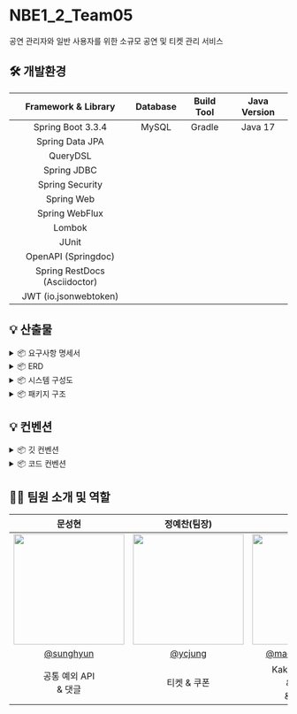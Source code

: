 # NBE1_2_Team05
공연 관리자와 일반 사용자를 위한 소규모 공연 및 티켓 관리 서비스

## 🛠️ 개발환경

|      **Framework & Library**     | **Database** | **Build Tool** | **Java Version** |
|:--------------------------------:|:------------:|:--------------:|:----------------:|
|       Spring Boot 3.3.4          |    MySQL     |     Gradle     |      Java 17      |
|        Spring Data JPA           |              |                |                   |
|           QueryDSL               |              |                |                   |
|         Spring JDBC              |              |                |                   |
|        Spring Security           |              |                |                   |
|           Spring Web             |              |                |                   |
|        Spring WebFlux            |              |                |                   |
|            Lombok                |              |                |                   |
|            JUnit                 |              |                |                   |
|        OpenAPI (Springdoc)       |              |                |                   |
|      Spring RestDocs (Asciidoctor) |              |                |                   |
|       JWT (io.jsonwebtoken)       |              |                |                   |

## 💡 산출물
<details>
<summary>📦 요구사항 명세서 </summary>

[노션 이동 > 요구 사항 정리](https://www.notion.so/5-923d79a0f3fa46ff931b2c8648cc49c0?p=0f541c2270bc48d5923b6934645f35e4&pm=s)
</details>

<details>
<summary>📦 ERD </summary>

<img width="1289" alt="erd" src="https://github.com/user-attachments/assets/fcf1e0f8-1429-4333-8cca-d5f3efa48957">
</details>

<details>
<summary>📦 시스템 구성도 </summary>

<img width="698" alt="아키텍처" src="https://github.com/user-attachments/assets/6c9ad89e-061a-4e6c-8568-7323a3438713">
</details>

<details>
<summary>📦 패키지 구조 </summary>

├─ src<br>
&nbsp;&nbsp;├─ main<br>
&nbsp;&nbsp;&nbsp;&nbsp;├─ java<br>
&nbsp;&nbsp;&nbsp;&nbsp;&nbsp;&nbsp;└─ org<br>
&nbsp;&nbsp;&nbsp;&nbsp;&nbsp;&nbsp;&nbsp;&nbsp;└─ socialculture<br>
&nbsp;&nbsp;&nbsp;&nbsp;&nbsp;&nbsp;&nbsp;&nbsp;&nbsp;&nbsp;└─ platform<br>
&nbsp;&nbsp;&nbsp;&nbsp;&nbsp;&nbsp;&nbsp;&nbsp;&nbsp;&nbsp;&nbsp;&nbsp;├─ comment<br>
&nbsp;&nbsp;&nbsp;&nbsp;&nbsp;&nbsp;&nbsp;&nbsp;&nbsp;&nbsp;&nbsp;&nbsp;├─ config<br>
&nbsp;&nbsp;&nbsp;&nbsp;&nbsp;&nbsp;&nbsp;&nbsp;&nbsp;&nbsp;&nbsp;&nbsp;├─ coupon<br>
&nbsp;&nbsp;&nbsp;&nbsp;&nbsp;&nbsp;&nbsp;&nbsp;&nbsp;&nbsp;&nbsp;&nbsp;├─ global<br>
&nbsp;&nbsp;&nbsp;&nbsp;&nbsp;&nbsp;&nbsp;&nbsp;&nbsp;&nbsp;&nbsp;&nbsp;├─ member<br>
&nbsp;&nbsp;&nbsp;&nbsp;&nbsp;&nbsp;&nbsp;&nbsp;&nbsp;&nbsp;&nbsp;&nbsp;├─ performance<br>
&nbsp;&nbsp;&nbsp;&nbsp;&nbsp;&nbsp;&nbsp;&nbsp;&nbsp;&nbsp;&nbsp;&nbsp;├─ ticket<br>
&nbsp;&nbsp;&nbsp;&nbsp;&nbsp;&nbsp;&nbsp;&nbsp;&nbsp;&nbsp;&nbsp;&nbsp;└─ SocialCultureApplication.java<br>
&nbsp;&nbsp;&nbsp;&nbsp;└─ resources<br>
&nbsp;&nbsp;&nbsp;&nbsp;&nbsp;└─ application.yml<br>
&nbsp;&nbsp;&nbsp;&nbsp;&nbsp;└─ logback.xml<br>


├─ src<br>
&nbsp;&nbsp;├─ test<br>
&nbsp;&nbsp;&nbsp;&nbsp;├─ java<br>
&nbsp;&nbsp;&nbsp;&nbsp;&nbsp;&nbsp;└─ org<br>
&nbsp;&nbsp;&nbsp;&nbsp;&nbsp;&nbsp;&nbsp;&nbsp;└─ socialculture<br>
&nbsp;&nbsp;&nbsp;&nbsp;&nbsp;&nbsp;&nbsp;&nbsp;&nbsp;&nbsp;└─ platform<br>
&nbsp;&nbsp;&nbsp;&nbsp;&nbsp;&nbsp;&nbsp;&nbsp;&nbsp;&nbsp;&nbsp;&nbsp;├─ comment<br>
&nbsp;&nbsp;&nbsp;&nbsp;&nbsp;&nbsp;&nbsp;&nbsp;&nbsp;&nbsp;&nbsp;&nbsp;├─ coupon<br>
&nbsp;&nbsp;&nbsp;&nbsp;&nbsp;&nbsp;&nbsp;&nbsp;&nbsp;&nbsp;&nbsp;&nbsp;├─ member<br>
&nbsp;&nbsp;&nbsp;&nbsp;&nbsp;&nbsp;&nbsp;&nbsp;&nbsp;&nbsp;&nbsp;&nbsp;├─ performance<br>
&nbsp;&nbsp;&nbsp;&nbsp;&nbsp;&nbsp;&nbsp;&nbsp;&nbsp;&nbsp;&nbsp;&nbsp;├─ ticket<br>
&nbsp;&nbsp;&nbsp;&nbsp;&nbsp;&nbsp;&nbsp;&nbsp;&nbsp;&nbsp;&nbsp;&nbsp;├─ util<br>
&nbsp;&nbsp;&nbsp;&nbsp;&nbsp;&nbsp;&nbsp;&nbsp;&nbsp;&nbsp;&nbsp;&nbsp;└─ SocialCultureApplicationTests.java<br>
</details>

## 💡 컨벤션
<details>
<summary>📦 깃 컨벤션 </summary>

| **커밋 유형**       | **의미**                                                    |
|---------------------|-------------------------------------------------------------|
| `Feat`              | 새로운 기능 추가                                             |
| `Fix`               | 버그 수정                                                    |
| `Docs`              | 문서 수정                                                    |
| `Style`             | 코드 formatting, 세미콜론 누락, 코드 자체의 변경이 없는 경우 |
| `Refactor`          | 코드 리팩토링                                                |
| `Test`              | 테스트 코드, 리팩토링 테스트 코드 추가                       |
| `Chore`             | 패키지 매니저 수정, 그 외 기타 수정 (ex: `.gitignore`)       |
| `Design`            | CSS 등 사용자 UI 디자인 변경                                 |
| `Comment`           | 필요한 주석 추가 및 변경                                     |
| `Rename`            | 파일 또는 폴더 명을 수정하거나 옮기는 작업만인 경우           |
| `Remove`            | 파일을 삭제하는 작업만 수행한 경우                           |
| `!BREAKING CHANGE`  | 커다란 API 변경의 경우                                       |
| `!HOTFIX`           | 급하게 치명적인 버그를 고쳐야 하는 경우                      |
</details>

<details>
<summary>📦 코드 컨벤션 </summary>

| **규칙** | **설명** |
|------------------------|------------------------------------------------------------|
| **문자열 처리**        | 문자열을 처리할 때는 쌍따옴표를 사용합니다.                |
| **함수명, 변수명**      | 카멜케이스로 작성하며, 의미와 의도를 가진 이름을 사용합니다.  |
| **클래스 명**           | UpperCamelCase로 작성합니다.                               |
| **상수 명**             | CONSTANT_CASE로 작성합니다.                                |
| **연산자와 공백**       | 연산자 사이, 소괄호와 중괄호 사이에는 공백을 넣습니다.      |
| **else, catch 등**      | 닫는 중괄호와 같은 줄에 else, catch, finally, while을 선언합니다. |
| **주석 달기**           | 클래스 및 메서드마다 주석을 달아줍니다. Javadoc보다는 이해를 돕기 위한 설명 위주로 작성합니다. |
| **한 줄 최대 길이**     | 한 문장은 최대 100글자로 제한합니다. 예외적으로 패키지 및 import 문, 주석 내 URL 등은 제외됩니다. |
| **줄 바꿈**             | 가독성을 위해 열 제한을 넘지 않아도 줄 바꿈을 할 수 있으며, "." 앞에서 끊습니다. |
| **중괄호 사용**         | 코드가 한 줄일 때에도 중괄호를 사용합니다.                 |
| **정적 팩터리 메서드**  | 객체 생성 시 정적 팩터리 메서드를 사용합니다. 매개변수가 4개 이상일 때는 빌더 패턴을 사용합니다. |
| **record 사용**         | 불변성을 유지하기 위해 DTO 또는 응답 데이터 객체로 `record` 문법을 사용합니다. |
| **인터페이스 사용 범위** | `ServiceImpl` 클래스를 작성하는 것으로 합니다.            |
| **의존성 주입**         | 생성자 주입을 사용하며, final 키워드를 붙입니다.           |

</details>

## 🧑🏻‍ 팀원 소개 및 역할

|                                       문성현                                        |                                     정예찬(팀장)                                     |                                       김예찬                                       |                                       김연수                                       |                                       정승주                                        |
|:--------------------------------------------------------------------------------:|:-------------------------------------------------------------------------------:|:-------------------------------------------------------------------------------:|:-------------------------------------------------------------------------------:|:--------------------------------------------------------------------------------:|
| <img src="https://avatars.githubusercontent.com/u/101376904?v=4" width="200px"/> | <img src="https://avatars.githubusercontent.com/u/38793560?v=4" width="200px"/> | <img src="https://avatars.githubusercontent.com/u/97962775?v=4" width="200px"/> | <img src="https://avatars.githubusercontent.com/u/91796400?v=4" width="200px"/> | <img src="https://avatars.githubusercontent.com/u/114729161?v=4" width="200px"/> 
|                   [@sunghyun](https://github.com/sunghyun0610)                   |                      [@ycjung](https://github.com/skfk286)                      |              [@macmorning0116](https://github.com/macmorning0116)               |                    [@yeonsu00](https://github.com/yeonsu00)                     |                    [@Icecoff22](https://github.com/Icecoff22)                    
|                                  공통 예외 API <br/>& 댓글                                  |                                     티켓 & 쿠폰                                     |                       Kakao 소셜 로그인 <br/>& 유저 권한 <br/>& JWT 토큰                        |                     Naver 소셜 로그인 <br/>& 유저 권한 <br/>& JWT 토큰                     |                                        공연                                        |

